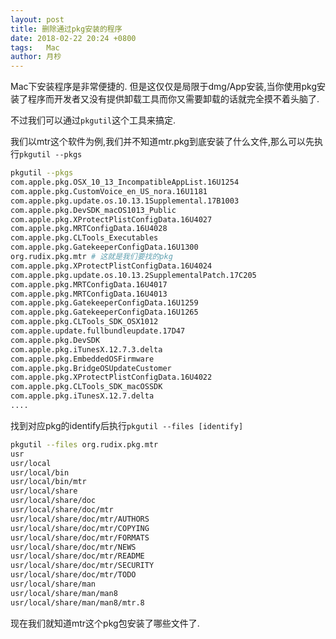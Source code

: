 ```yaml
---
layout: post
title: 删除通过pkg安装的程序
date: 2018-02-22 20:24 +0800
tags:   Mac
author: 月杪
---
```


Mac下安装程序是非常便捷的.
但是这仅仅是局限于dmg/App安装,当你使用pkg安装了程序而开发者又没有提供卸载工具而你又需要卸载的话就完全摸不着头脑了.

不过我们可以通过`pkgutil`这个工具来搞定.

我们以mtr这个软件为例,我们并不知道mtr.pkg到底安装了什么文件,那么可以先执行`pkgutil --pkgs`
```zsh
pkgutil --pkgs
com.apple.pkg.OSX_10_13_IncompatibleAppList.16U1254
com.apple.pkg.CustomVoice_en_US_nora.16U1181
com.apple.pkg.update.os.10.13.1Supplemental.17B1003
com.apple.pkg.DevSDK_macOS1013_Public
com.apple.pkg.XProtectPlistConfigData.16U4027
com.apple.pkg.MRTConfigData.16U4028
com.apple.pkg.CLTools_Executables
com.apple.pkg.GatekeeperConfigData.16U1300
org.rudix.pkg.mtr # 这就是我们要找的pkg
com.apple.pkg.XProtectPlistConfigData.16U4024
com.apple.pkg.update.os.10.13.2SupplementalPatch.17C205
com.apple.pkg.MRTConfigData.16U4017
com.apple.pkg.MRTConfigData.16U4013
com.apple.pkg.GatekeeperConfigData.16U1259
com.apple.pkg.GatekeeperConfigData.16U1265
com.apple.pkg.CLTools_SDK_OSX1012
com.apple.update.fullbundleupdate.17D47
com.apple.pkg.DevSDK
com.apple.pkg.iTunesX.12.7.3.delta
com.apple.pkg.EmbeddedOSFirmware
com.apple.pkg.BridgeOSUpdateCustomer
com.apple.pkg.XProtectPlistConfigData.16U4022
com.apple.pkg.CLTools_SDK_macOSSDK
com.apple.pkg.iTunesX.12.7.delta
....
```
找到对应pkg的identify后执行`pkgutil --files [identify]`
```zsh
pkgutil --files org.rudix.pkg.mtr
usr
usr/local
usr/local/bin
usr/local/bin/mtr
usr/local/share
usr/local/share/doc
usr/local/share/doc/mtr
usr/local/share/doc/mtr/AUTHORS
usr/local/share/doc/mtr/COPYING
usr/local/share/doc/mtr/FORMATS
usr/local/share/doc/mtr/NEWS
usr/local/share/doc/mtr/README
usr/local/share/doc/mtr/SECURITY
usr/local/share/doc/mtr/TODO
usr/local/share/man
usr/local/share/man/man8
usr/local/share/man/man8/mtr.8
```
现在我们就知道mtr这个pkg包安装了哪些文件了.